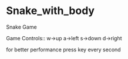 # Snake_with_body
Snake Game

Game Controls::
w->up
a->left
s->down
d->right

for better performance press key every second
